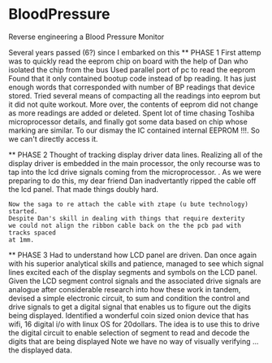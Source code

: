 # BloodPressure
Reverse engineering a Blood Pressure Monitor

Several years passed (6?) since I embarked on this
** PHASE 1
    First attemp was to quickly read the eeprom chip on board
    with the help of Dan who isolated the chip from the bus
    Used parallel port of pc to read the eeprom
    Found that it only contained bootup code instead of bp reading.
    It has just enough words that corresponded with 
    number of BP readings that device stored. Tried several means of
    compacting all the readings into eeprom but it did not quite
    workout. More over, the contents of eeprom did not change as more
    readings are added or deleted.
    Spent lot of time chasing Toshiba microprocessor details, and finally
     got some data based on chip whose marking are similar.
    To our dismay the IC contained internal EEPROM !!!. So we can't 
    directly access it.

** PHASE 2
    Thought of tracking display driver data lines.
    Realizing all of the display driver is embedded in the main processor,
    the only recourse was to tap into the lcd drive signals coming from the
    microprocessor. . As we were
    preparing to do this, my dear friend Dan inadvertantly ripped the cable
    off the lcd panel. That made things doubly hard. 

    Now the saga to re attach the cable with ztape (u bute technology) started.
    Despite Dan's skill in dealing with things that require dexterity
    we could not align the ribbon cable back on the the pcb pad with tracks spaced
    at 1mm. 

** PHASE 3
    Had to understand how LCD panel are driven. Dan once again with his superior
    analytical skills and patience, managed to see which signal lines excited each
    of the display segments and symbols on the LCD panel.
    Given the LCD segment control signals and the associated drive signals are analogue
    after considerable research into how these work in tandem, devised a simple
    electronic circuit, to sum and condition the control and drive signals to 
    get a digital signal that  enables us to figure out the digits being displayed. 
    Identified a wonderful coin sized onion device that has wifi, 16 digital i/o
    with linux OS for 20dollars. The idea is to use this to drive the digital circuit
    to enable selection of segment to read and decode the digits that are being displayed
    Note we have no way of visually verifying ... the displayed data.
